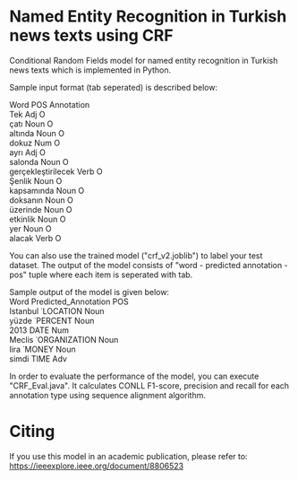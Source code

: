 # Named Entity Recognition in Turkish news texts using CRF

Conditional Random Fields model for named entity recognition in Turkish news texts which is implemented in Python.

Sample input format (tab seperated) is described below: <br />

Word	POS 	Annotation <br />
Tek	Adj	O <br />
çatı	Noun	O <br />
altında	Noun	O <br />
dokuz	Num	O <br />
ayrı	Adj	O <br />
salonda	Noun	O <br />
gerçekleştirilecek	Verb	O <br />
Şenlik	Noun	O <br />
kapsamında	Noun	O <br />
doksanın	Noun	O <br />
üzerinde	Noun	O <br />
etkinlik	Noun	O <br />
yer	Noun	O <br />
alacak	Verb	O <br />

You can also use the trained model ("crf_v2.joblib") to label your test dataset. The output of the model consists of "word - predicted annotation - pos" tuple where each item is seperated with tab.

Sample output of the model is given below: <br />
Word	Predicted_Annotation	POS 	<br /> 
Istanbul ˙LOCATION	Noun <br />
yüzde ˙PERCENT	Noun <br />
2013 DATE Num <br />
Meclis ˙ORGANIZATION	Noun <br />
lira ˙MONEY	Noun <br />
simdi TIME Adv <br />

In order to evaluate the performance of the model, you can execute "CRF_Eval.java". It calculates CONLL F1-score, precision and recall for each annotation type using sequence alignment algorithm.

# Citing
If you use this model in an academic publication, please refer to: https://ieeexplore.ieee.org/document/8806523

